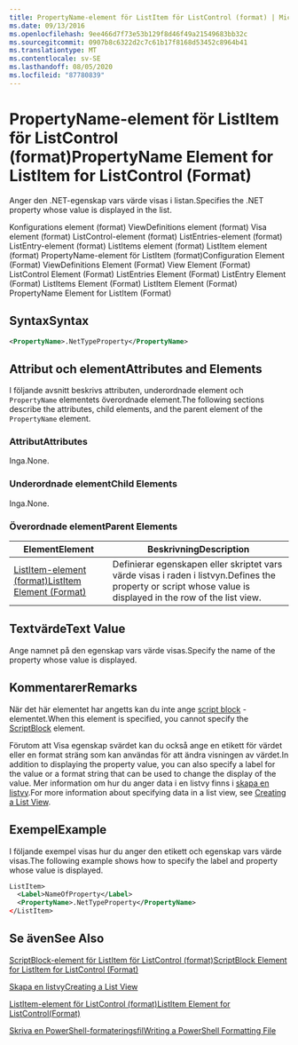 ```yaml
---
title: PropertyName-element för ListItem för ListControl (format) | Microsoft Docs
ms.date: 09/13/2016
ms.openlocfilehash: 9ee466d7f73e53b129f8d46f49a21549683bb32c
ms.sourcegitcommit: 0907b8c6322d2c7c61b17f8168d53452c8964b41
ms.translationtype: MT
ms.contentlocale: sv-SE
ms.lasthandoff: 08/05/2020
ms.locfileid: "87780839"
---
```

# <a name="propertyname-element-for-listitem-for-listcontrol-format"></a><span data-ttu-id="a67b4-102">PropertyName-element för ListItem för ListControl (format)</span><span class="sxs-lookup"><span data-stu-id="a67b4-102">PropertyName Element for ListItem for ListControl (Format)</span></span>

<span data-ttu-id="a67b4-103">Anger den .NET-egenskap vars värde visas i listan.</span><span class="sxs-lookup"><span data-stu-id="a67b4-103">Specifies the .NET property whose value is displayed in the list.</span></span>

<span data-ttu-id="a67b4-104">Konfigurations element (format) ViewDefinitions element (format) Visa element (format) ListControl-element (format) ListEntries-element (format) ListEntry-element (format) ListItems element (format) ListItem element (format) PropertyName-element för ListItem (format)</span><span class="sxs-lookup"><span data-stu-id="a67b4-104">Configuration Element (Format) ViewDefinitions Element (Format) View Element (Format) ListControl Element (Format) ListEntries Element (Format) ListEntry Element (Format) ListItems Element (Format) ListItem Element (Format) PropertyName Element for ListItem (Format)</span></span>

## <a name="syntax"></a><span data-ttu-id="a67b4-105">Syntax</span><span class="sxs-lookup"><span data-stu-id="a67b4-105">Syntax</span></span>

```xml
<PropertyName>.NetTypeProperty</PropertyName>
```

## <a name="attributes-and-elements"></a><span data-ttu-id="a67b4-106">Attribut och element</span><span class="sxs-lookup"><span data-stu-id="a67b4-106">Attributes and Elements</span></span>

<span data-ttu-id="a67b4-107">I följande avsnitt beskrivs attributen, underordnade element och `PropertyName` elementets överordnade element.</span><span class="sxs-lookup"><span data-stu-id="a67b4-107">The following sections describe the attributes, child elements, and the parent element of the `PropertyName` element.</span></span>

### <a name="attributes"></a><span data-ttu-id="a67b4-108">Attribut</span><span class="sxs-lookup"><span data-stu-id="a67b4-108">Attributes</span></span>

<span data-ttu-id="a67b4-109">Inga.</span><span class="sxs-lookup"><span data-stu-id="a67b4-109">None.</span></span>

### <a name="child-elements"></a><span data-ttu-id="a67b4-110">Underordnade element</span><span class="sxs-lookup"><span data-stu-id="a67b4-110">Child Elements</span></span>

<span data-ttu-id="a67b4-111">Inga.</span><span class="sxs-lookup"><span data-stu-id="a67b4-111">None.</span></span>

### <a name="parent-elements"></a><span data-ttu-id="a67b4-112">Överordnade element</span><span class="sxs-lookup"><span data-stu-id="a67b4-112">Parent Elements</span></span>

|<span data-ttu-id="a67b4-113">Element</span><span class="sxs-lookup"><span data-stu-id="a67b4-113">Element</span></span>|<span data-ttu-id="a67b4-114">Beskrivning</span><span class="sxs-lookup"><span data-stu-id="a67b4-114">Description</span></span>|
|-------------|-----------------|
|[<span data-ttu-id="a67b4-115">ListItem-element (format)</span><span class="sxs-lookup"><span data-stu-id="a67b4-115">ListItem Element (Format)</span></span>](./listitem-element-for-listitems-for-listcontrol-format.md)|<span data-ttu-id="a67b4-116">Definierar egenskapen eller skriptet vars värde visas i raden i listvyn.</span><span class="sxs-lookup"><span data-stu-id="a67b4-116">Defines the property or script whose value is displayed in the row of the list view.</span></span>|

## <a name="text-value"></a><span data-ttu-id="a67b4-117">Textvärde</span><span class="sxs-lookup"><span data-stu-id="a67b4-117">Text Value</span></span>

<span data-ttu-id="a67b4-118">Ange namnet på den egenskap vars värde visas.</span><span class="sxs-lookup"><span data-stu-id="a67b4-118">Specify the name of the property whose value is displayed.</span></span>

## <a name="remarks"></a><span data-ttu-id="a67b4-119">Kommentarer</span><span class="sxs-lookup"><span data-stu-id="a67b4-119">Remarks</span></span>

<span data-ttu-id="a67b4-120">När det här elementet har angetts kan du inte ange [script block](./scriptblock-element-for-listitem-for-listcontrol-format.md) -elementet.</span><span class="sxs-lookup"><span data-stu-id="a67b4-120">When this element is specified, you cannot specify the [ScriptBlock](./scriptblock-element-for-listitem-for-listcontrol-format.md) element.</span></span>

<span data-ttu-id="a67b4-121">Förutom att Visa egenskap svärdet kan du också ange en etikett för värdet eller en format sträng som kan användas för att ändra visningen av värdet.</span><span class="sxs-lookup"><span data-stu-id="a67b4-121">In addition to displaying the property value, you can also specify a label for the value or a format string that can be used to change the display of the value.</span></span> <span data-ttu-id="a67b4-122">Mer information om hur du anger data i en listvy finns i [skapa en listvy](./creating-a-list-view.md).</span><span class="sxs-lookup"><span data-stu-id="a67b4-122">For more information about specifying data in a list view, see [Creating a List View](./creating-a-list-view.md).</span></span>

## <a name="example"></a><span data-ttu-id="a67b4-123">Exempel</span><span class="sxs-lookup"><span data-stu-id="a67b4-123">Example</span></span>

<span data-ttu-id="a67b4-124">I följande exempel visas hur du anger den etikett och egenskap vars värde visas.</span><span class="sxs-lookup"><span data-stu-id="a67b4-124">The following example shows how to specify the label and property whose value is displayed.</span></span>

```xml
ListItem>
  <Label>NameOfProperty</Label>
  <PropertyName>.NetTypeProperty</PropertyName>
</ListItem>

```

## <a name="see-also"></a><span data-ttu-id="a67b4-125">Se även</span><span class="sxs-lookup"><span data-stu-id="a67b4-125">See Also</span></span>

[<span data-ttu-id="a67b4-126">ScriptBlock-element för ListItem för ListControl (format)</span><span class="sxs-lookup"><span data-stu-id="a67b4-126">ScriptBlock Element for ListItem for ListControl (Format)</span></span>](./scriptblock-element-for-listitem-for-listcontrol-format.md)

[<span data-ttu-id="a67b4-127">Skapa en listvy</span><span class="sxs-lookup"><span data-stu-id="a67b4-127">Creating a List View</span></span>](./creating-a-list-view.md)

[<span data-ttu-id="a67b4-128">ListItem-element för ListControl (format)</span><span class="sxs-lookup"><span data-stu-id="a67b4-128">ListItem Element for ListControl(Format)</span></span>](./listitem-element-for-listitems-for-listcontrol-format.md)

[<span data-ttu-id="a67b4-129">Skriva en PowerShell-formateringsfil</span><span class="sxs-lookup"><span data-stu-id="a67b4-129">Writing a PowerShell Formatting File</span></span>](./writing-a-powershell-formatting-file.md)
